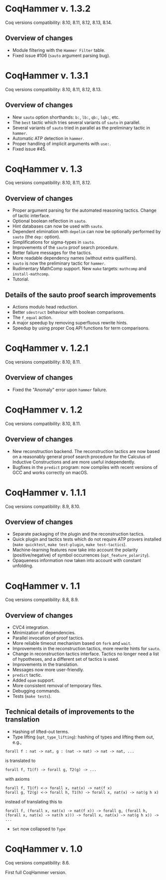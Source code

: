 CoqHammer v. 1.3.2
==================

Coq versions compatibility: 8.10, 8.11, 8.12, 8.13, 8.14.

Overview of changes
-------------------
* Module filtering with the `Hammer Filter` table.
* Fixed issue #106 (`sauto` argument parsing bug).

CoqHammer v. 1.3.1
==================

Coq versions compatibility: 8.10, 8.11, 8.12, 8.13.

Overview of changes
-------------------
* New `sauto` option shorthands: `b:`, `lb:`, `qb:`, `lqb:`, etc.
* The `best` tactic which tries several variants of `sauto` in
  parallel.
* Several variants of `sauto` tried in parallel as the preliminary
  tactic in `hammer`.
* Automatic ATP detection in `hammer`.
* Proper handling of implicit arguments with `use:`.
* Fixed issue #45.

CoqHammer v. 1.3
================

Coq versions compatibility: 8.10, 8.11, 8.12.

Overview of changes
-------------------
* Proper argument parsing for the automated reasoning tactics. Change
  of tactic interface.
* Optional boolean reflection in `sauto`.
* Hint databases can now be used with `sauto`.
* Dependent elimination with `depelim` can now be optionally
  performed by `sauto` (the `dep:` option).
* Simplifications for sigma-types in `sauto`.
* Improvements of the `sauto` proof search procedure.
* Better failure messages for the tactics.
* More readable dependency names (without extra qualifiers).
* `sauto` is now the preliminary tactic for `hammer`.
* Rudimentary MathComp support. New `make` targets: `mathcomp` and
  `install-mathcomp`.
* Tutorial.

Details of the sauto proof search improvements
----------------------------------------------
* Actions modulo head reduction.
* Better `sdestruct` behaviour with boolean comparisons.
* The `f_equal` action.
* A major speedup by removing superfluous rewrite hints.
* Speedup by using proper Coq API functions for term comparisons.

CoqHammer v. 1.2.1
==================

Coq versions compatibility: 8.10, 8.11.

Overview of changes
-------------------
* Fixed the "Anomaly" error upon `hammer` failure.

CoqHammer v. 1.2
================

Coq versions compatibility: 8.10, 8.11.

Overview of changes
-------------------
* New reconstruction backend. The reconstruction tactics are now based
  on a reasonably general proof search procedure for the Calculus of
  Inductive Constructions and are more useful independently.
* Bugfixes in the `predict` program: now compiles with recent versions
  of GCC and works correctly on macOS.

CoqHammer v. 1.1.1
==================

Coq versions compatibility: 8.9, 8.10.

Overview of changes
-------------------
* Separate packaging of the plugin and the reconstruction tactics.
* Quick plugin and tactics tests which do not require ATP provers
  installed (`make quicktest`, `make test-plugin`, `make test-tactics`).
* Machine-learning features now take into account the polarity
  (positive/negative) of symbol occurrences (`opt_feature_polarity`).
* Opaqueness information now taken into account with constant
  unfolding.

CoqHammer v. 1.1
================

Coq versions compatibility: 8.8, 8.9.

Overview of changes
-------------------
* CVC4 integration.
* Minimization of dependencies.
* Parallel invocation of proof tactics.
* More reliable timeout mechanism based on `fork` and `wait`.
* Improvements in the reconstruction tactics, more rewrite hints for `sauto`.
* Change in reconstruction tactics interface. Tactics no longer need a
  list of hypotheses, and a different set of tactics is used.
* Improvements in the translation.
* Messages now more user-friendly.
* `predict` tactic.
* Added `opam` support.
* More consistent removal of temporary files.
* Debugging commands.
* Tests (`make tests`).

Technical details of improvements to the translation
----------------------------------------------------
* Hashing of lifted-out terms.
* Type lifting (`opt_type_lifting`): hashing of types and lifting them out, e.g.,

```coq
forall f : nat -> nat, g : (nat -> nat) -> nat -> nat, ...
```

is translated to

```coq
forall f, T1(f) -> forall g, T2(g) -> ...
```

with axioms

```coq
forall f, T1(f) <-> forall x, nat(x) -> nat(f x)
forall g, T2(g) <-> forall h, T1(h) -> forall x, nat(x) -> nat(g h x)
```

instead of translating this to

```coq
forall f, (forall x, nat(x) -> nat(f x)) -> forall g, (forall h,
(forall x, nat(x) -> nat(h x))) -> forall x, nat(x) -> nat(g h x)) ->
...
```

* `Set` now collapsed to `Type`

CoqHammer v. 1.0
================

Coq versions compatibility: 8.6.

First full CoqHammer version.
